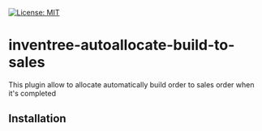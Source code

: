 [![License: MIT](https://img.shields.io/badge/License-MIT-yellow.svg)](https://opensource.org/licenses/MIT)


# inventree-autoallocate-build-to-sales

This plugin allow to allocate automatically build order to sales order when it's completed

## Installation
